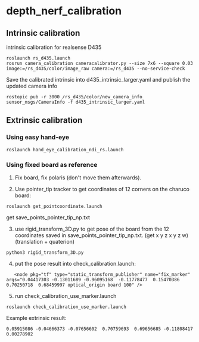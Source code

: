 # depth_nerf_calibration

## Intrinsic calibration
intrinsic calibration for realsense D435
~~~
roslaunch rs_d435.launch
rosrun camera_calibration cameracalibrator.py --size 7x6 --square 0.03 image:=/rs_d435/color/image_raw camera:=/rs_d435 --no-service-check
~~~
Save the calibrated intrinsic into d435_intrinsic_larger.yaml and publish the updated camera info
~~~
rostopic pub -r 3000 /rs_d435/color/new_camera_info sensor_msgs/CameraInfo -f d435_intrinsic_larger.yaml
~~~

## Extrinsic calibration

### Using easy hand-eye
~~~
roslaunch hand_eye_calibration_ndi_rs.launch
~~~

### Using fixed board as reference

1. Fix board, fix polaris (don't move them afterwards).

3. Use pointer_tip tracker to get coordinates of 12 corners on the charuco board:
~~~
roslaunch get_pointcoordinate.launch
~~~
get save_points_pointer_tip_np.txt

3. use rigid_transform_3D.py to get pose of the board from the 12 coordinates saved in save_points_pointer_tip_np.txt. (get x y z x y z w)(translation + quaterion)
~~~
python3 rigid_transform_3D.py
~~~

4. put the pose result into check_calibration.launch:
~~~
   <node pkg="tf" type="static_transform_publisher" name="fix_marker" args="0.04417303 -0.13011689 -0.96095168  -0.11778477  0.15470386  0.70250718  0.68459997 optical_origin board 100" />
~~~

5. run check_calibration_use_marker.launch
~~~
roslaunch check_calibration_use_marker.launch
~~~
Example extrinsic result:
~~~
0.05915086 -0.04666373 -0.07656602  0.70759693  0.69656685 -0.11808417  0.00278902
~~~
